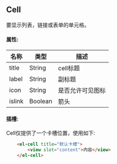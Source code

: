 ## Cell
要显示列表，链接或表单的单元格。

#### 属性:

名称 | 类型 | 描述
------------ | ------------- | -------------
title | String | cell标题
label | String| 副标题
icon | String| 是否允许可见图标
islink | Boolean | 箭头

#### 插槽:
Cell仅提供了一个卡槽位置，使用如下:
```html
    <el-cell title="默认卡槽">
        <view slot="content">内容</view>
    </el-cell>
```